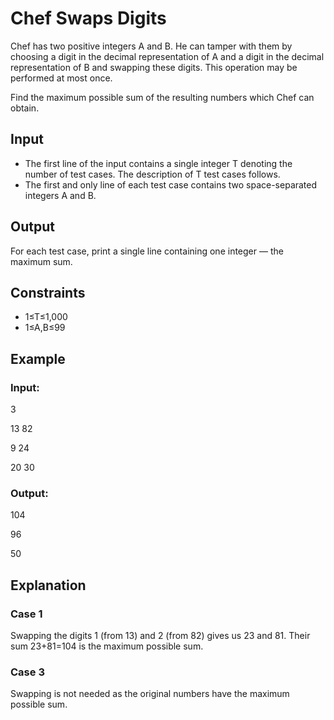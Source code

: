 # Chef Swaps Digits

Chef has two positive integers A and B. 
He can tamper with them by choosing a digit in the decimal representation of A and a digit in the decimal representation of B and swapping these digits. 
This operation may be performed at most once.

Find the maximum possible sum of the resulting numbers which Chef can obtain.

## Input

- The first line of the input contains a single integer T denoting the number of test cases. The description of T test cases follows.
- The first and only line of each test case contains two space-separated integers A and B.

## Output

For each test case, print a single line containing one integer ― the maximum sum.

## Constraints

- 1≤T≤1,000
- 1≤A,B≤99

## Example

### Input:

3

13 82

9 24

20 30

### Output:

104

96

50

## Explanation

### Case 1

Swapping the digits 1 (from 13) and 2 (from 82) gives us 23 and 81. Their sum 23+81=104 is the maximum possible sum.

### Case 3

Swapping is not needed as the original numbers have the maximum possible sum.
